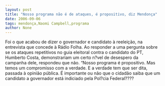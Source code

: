 ```yaml
---
layout: post
title: "Nosso programa não é de ataques, é propositivo, diz Mendonça"
date: 2006-09-06
tags: mendonça,Naomi Campbell,programa
author: None
---
```

Foi o que acabou de dizer o governador e candidato à reeleição, na entrevista que concede à Rádio Folha.
Ao responder a uma pergunta sobre se os ataques repetitivos no guia eleitoral contra o candidato do PT, Humberto Costa, demonstrariam um certo n?vel de desespero da campanha dele, respondeu que não.
“Nosso programa é propositivo. Mas temos um compromisso com a verdade. E a verdade tem que ser dita, passada à opinião pública. É importante ou não que o cidadão saiba que um candidato a governador está indiciado pela Pol?cia Federal???? 